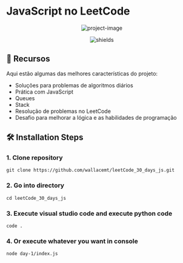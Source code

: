 #  JavaScript no LeetCode
<p align="center"> <img src="https://socialify.git.ci/wallacemt/leetCode_30_days_js/image?custom_description=Resolu%C3%A7%C3%B5es+de+exerc%C3%ADcios+de+JavaScript&description=1&font=Source+Code+Pro&language=1&name=1&owner=1&pattern=Circuit+Board&stargazers=1&theme=Dark" alt="project-image"></p>

<p align="center"> <img src="https://img.shields.io/badge/made_with-javascript-yellow" alt="shields"> </p>

## 🔧 Recursos

Aqui estão algumas das melhores características do projeto:

-   Soluções para problemas de algoritmos diários
-   Prática com JavaScript
-   Queues
-   Stack
-   Resolução de problemas no LeetCode
-   Desafio para melhorar a lógica e as habilidades de programação


## 🛠️ Installation Steps

### 1. Clone repository

```
git clone https://github.com/wallacemt/leetCode_30_days_js.git
```

### 2. Go into directory

```
cd leetCode_30_days_js
```

### 3. Execute visual studio code and execute python code

```
code .
```
### 4. Or execute whatever you want in console

```
node day-1/index.js

```
